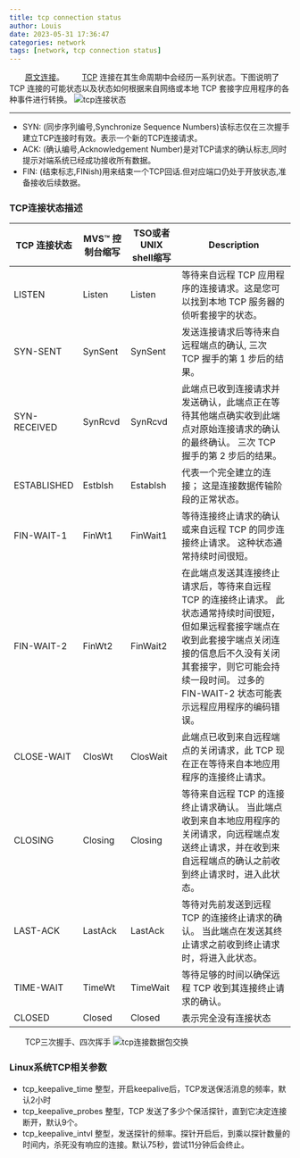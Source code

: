 ```yaml
---
title: tcp connection status
author: Louis
date: 2023-05-31 17:36:47
categories: network
tags: [network, tcp connection status]
---
```


&emsp;&emsp;[原文连接](https://www.ibm.com/docs/en/zos/2.1.0?topic=SSLTBW_2.1.0/com.ibm.zos.v2r1.halu101/constatus.html)。
&emsp;&emsp;[TCP](https://en.wikipedia.org/wiki/Transmission_Control_Protocol) 连接在其生命周期中会经历一系列状态。下图说明了 TCP 连接的可能状态以及状态如何根据来自网络或本地 TCP 套接字应用程序的各种事件进行转换。
![tcp连接状态](https://www.goodserendipity.com/asserts/linux/network/dwgl0004.gif)

---

- SYN: (同步序列编号,Synchronize Sequence Numbers)该标志仅在三次握手建立TCP连接时有效。表示一个新的TCP连接请求。
- ACK: (确认编号,Acknowledgement Number)是对TCP请求的确认标志,同时提示对端系统已经成功接收所有数据。
- FIN: (结束标志,FINish)用来结束一个TCP回话.但对应端口仍处于开放状态,准备接收后续数据。

### TCP连接状态描述

|TCP  连接状态|MVS™ 控制台缩写|TSO或者UNIX shell缩写|Description|
|------------|---------------|--------------------|-----------|
|LISTEN|Listen|Listen|等待来自远程 TCP 应用程序的连接请求。这是您可以找到本地 TCP 服务器的侦听套接字的状态。|
|SYN-SENT|SynSent|SynSent|发送连接请求后等待来自远程端点的确认, 三次 TCP 握手的第 1 步后的结果。|
|SYN-RECEIVED|SynRcvd|SynRcvd|此端点已收到连接请求并发送确认，此端点正在等待其他端点确实收到此端点对原始连接请求的确认的最终确认。 三次 TCP 握手的第 2 步后的结果。|
|ESTABLISHED|Estblsh|Establsh|代表一个完全建立的连接； 这是连接数据传输阶段的正常状态。|
|FIN-WAIT-1|FinWt1|FinWait1|等待连接终止请求的确认或来自远程 TCP 的同步连接终止请求。 这种状态通常持续时间很短。|
|FIN-WAIT-2|FinWt2|FinWait2|在此端点发送其连接终止请求后，等待来自远程 TCP 的连接终止请求。 此状态通常持续时间很短，但如果远程套接字端点在收到此套接字端点关闭连接的信息后不久没有关闭其套接字，则它可能会持续一段时间。 过多的 FIN-WAIT-2 状态可能表示远程应用程序的编码错误。|
|CLOSE-WAIT|ClosWt|ClosWait|此端点已收到来自远程端点的关闭请求，此 TCP 现在正在等待来自本地应用程序的连接终止请求。|
|CLOSING|Closing|Closing|等待来自远程 TCP 的连接终止请求确认。 当此端点收到来自本地应用程序的关闭请求，向远程端点发送终止请求，并在收到来自远程端点的确认之前收到终止请求时，进入此状态。|
|LAST-ACK|LastAck|LastAck|等待对先前发送到远程 TCP 的连接终止请求的确认。 当此端点在发送其终止请求之前收到终止请求时，将进入此状态。|
|TIME-WAIT|TimeWt|TimeWait|等待足够的时间以确保远程 TCP 收到其连接终止请求的确认。|
|CLOSED|Closed|Closed|表示完全没有连接状态|

&emsp;&emsp;TCP三次握手、四次挥手
![tcp连接数据包交换](https://www.goodserendipity.com/asserts/linux/network/packet-exchange-for-tcp-connection.webp)

### Linux系统TCP相关参数

- tcp_keepalive_time
整型，开启keepalive后，TCP发送保活消息的频率，默认2小时
- tcp_keepalive_probes
整型，TCP 发送了多少个保活探针，直到它决定连接断开，默认9个。
- tcp_keepalive_intvl
整型，发送探针的频率。探针开启后，到乘以探针数量的时间内，杀死没有响应的连接。默认75秒，尝试11分钟后会终止。
